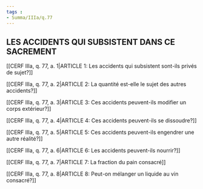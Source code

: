 ```yaml
---
tags : 
- Summa/IIIa/q.77
---
```


## LES ACCIDENTS QUI SUBSISTENT DANS CE SACREMENT

[[CERF IIIa, q. 77, a. 1|ARTICLE 1: Les accidents qui subsistent sont-ils privés de sujet?]]

[[CERF IIIa, q. 77, a. 2|ARTICLE 2: La quantité est-elle le sujet des autres accidents?]]

[[CERF IIIa, q. 77, a. 3|ARTICLE 3: Ces accidents peuvent-ils modifier un corps extérieur?]]

[[CERF IIIa, q. 77, a. 4|ARTICLE 4: Ces accidents peuvent-ils se dissoudre?]]

[[CERF IIIa, q. 77, a. 5|ARTICLE 5: Ces accidents peuvent-ils engendrer une autre réalité?]]

[[CERF IIIa, q. 77, a. 6|ARTICLE 6: Les accidents peuvent-ils nourrir?]]

[[CERF IIIa, q. 77, a. 7|ARTICLE 7: La fraction du pain consacré]]

[[CERF IIIa, q. 77, a. 8|ARTICLE 8: Peut-on mélanger un liquide au vin consacré?]]

